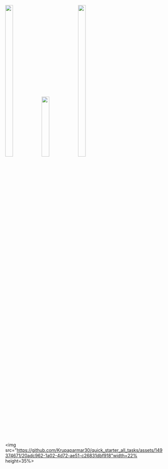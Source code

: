 <p>
  <img src="https://github.com/Krupaparmar30/quick_starter_all_tasks/assets/149374671/af6c0feb-a4d3-400a-87a5-b9aa53cd2f59"width=22% height=35%>
 <img src=" https://github.com/Krupaparmar30/quick_starter_all_tasks/assets/149374671/cdfad06d-2136-4a5b-8d5b-9709975f436f"width=22% heigth=35%>
    <img src="https://github.com/Krupaparmar30/quick_starter_all_tasks/assets/149374671/0670a6d8-c084-4e83-b7d8-ebbf286c9132"width=22% height=35%>

  <img src="https://github.com/Krupaparmar30/quick_starter_all_tasks/assets/149374671/20adc962-1a02-4d72-ae51-c26831dbf918"width=22% height=35%>
  
</p>
